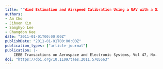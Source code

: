 ```yaml
---
title: ""Wind Estimation and Airspeed Calibration Using a UAV with a Single-Antenna GPS Receiver and Pitot Tube""
authors:
- Am Cho
- Jihoon Kim
- Sanghyo Lee
- Changdon Kee
date: "2011-01-01T00:00:00Z"
publishDate: "2011-01-01T00:00:00Z"
publication_types: ["article-journal"]
publication: |-
    IEEE Transactions on Aerospace and Electronic Systems, Vol 47, No. 1, January, 2011, pp. 109-117
doi: "https://doi.org/10.1109/taes.2011.5705663"
---
```

